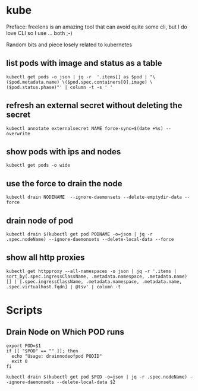 # kube

Preface: freelens is an amazing tool that can avoid quite some cli, but I do love CLI so I use ... both ;-)

Random bits and piece losely related to kubernetes

## list pods with image and status as a table

```
kubectl get pods -o json | jq -r  '.items[] as $pod | "\($pod.metadata.name) \($pod.spec.containers[0].image) \($pod.status.phase)"' | column -t -s ' '
```

## refresh an external secret without deleting the secret

```
kubectl annotate externalsecret NAME force-sync=$(date +%s) --overwrite
```

## show pods with ips and nodes

```
kubectl get pods -o wide
```

## use the force to drain the node

```
kubectl drain NODENAME  --ignore-daemonsets --delete-emptydir-data --force
```

## drain node of pod

```
kubectl drain $(kubectl get pod PODNAME -o=json | jq -r .spec.nodeName) --ignore-daemonsets --delete-local-data --force
```

## show all http proxies

```
kubectl get httpproxy --all-namespaces -o json | jq -r '.items | sort_by(.spec.ingressClassName, .metadata.namespace, .metadata.name) [] | [.spec.ingressClassName, .metadata.namespace, .metadata.name, .spec.virtualhost.fqdn] | @tsv' | column -t
```


# Scripts

## Drain Node on Which POD runs

```
export POD=$1
if [[ "$POD" == "" ]]; then
  echo "Usage: drainnodeofpod PODID"
  exit 0
fi
 
kubectl drain $(kubectl get pod $POD -o=json | jq -r .spec.nodeName) --ignore-daemonsets --delete-local-data $2

```
